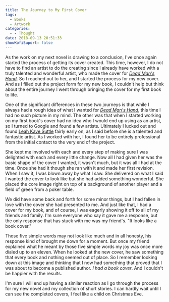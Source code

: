 ```yaml
---
title: The Journey to My First Cover
tags:
  - Books
  - Artwork
categories:
  - - Thought
date: 2018-09-13 20:51:33
showKofiSuport: false
---
```


As the work on my next novel is drawing to a conclusion, I've once again started the process of getting its cover created.  This time, however, I do not have to find an artist to do the creating since I already have worked with a truly talented and wonderful artist, who made the cover for [_Dead Man's Hand_](https://www.amazon.com/gp/product/1520247427/ref=as_li_tl?ie=UTF8&camp=1789&creative=9325&creativeASIN=1520247427&linkCode=as2&tag=mysite009e-20&linkId=18504421d9a9d640ffdaaaedda9d249c).  So I reached out to her, and I started the process for my new cover.  And as I filled out the project form for my new book, I couldn't help but think about the entire journey I went through bringing the cover for my first book to life.<!-- more -->

One of the significant differences in these two journeys is that while I always had a rough idea of what I wanted for [_Dead Man's Hand_](https://www.amazon.com/gp/product/1520247427/ref=as_li_tl?ie=UTF8&camp=1789&creative=9325&creativeASIN=1520247427&linkCode=as2&tag=mysite009e-20&linkId=18504421d9a9d640ffdaaaedda9d249c), this time I had no such picture in my mind.  The other was that when I started working on my first book's cover had no idea who I would end up using as an artist, so I turned to Google and found a few artists.  Ultimately I lucked out and found [Leah Kaye Suttle](http://www.leahsuttle.com/) fairly early on, as I said before she is a talented and fantastic artist.  As I worked with her, I found her to be entirely professional from the initial contact to the very end of the project.

She kept me involved with each and every step of making sure I was delighted with each and every little change.  Now all I had given her was the basic shape of the cover I wanted, it wasn't much, but it was all I had at the time.  Once she had it though she ran with it and made her first revision.  When I saw it, I was blown away by what I saw.  She delivered on what I said I wanted the cover to look like but she had added something wonderful.  She placed the core image right on top of a background of another player and a field of green from a poker table.

We did have some back and forth for some minor things, but I had fallen in love with the cover she had presented to me.  And just like that, I had a cover for my book, and of course, I was eagerly showing it off to all of my friends and family.  I'm sure everyone who say it gave me a response, but the only response that has stuck with me was my friend's. "It looks like a book cover."

Those five simple words may not look like much and in all honesty, his response kind of brought me down for a moment.  But once my friend explained what he meant by those five simple words my joy was once more dialed up to an eleven.  When he looked at the new cover, he saw something that every book and nothing seemed out of place.  So I remember looking down at this image and thinking that I now had something that proved that I was about to become a published author.  _I had a book cover_.  And I couldn't be happier with the results.

I'm sure I will end up having a similar reaction as I go through the process for my new novel and my collection of short stories.  I can hardly wait until I can see the completed covers, I feel like a child on Christmas Eve.